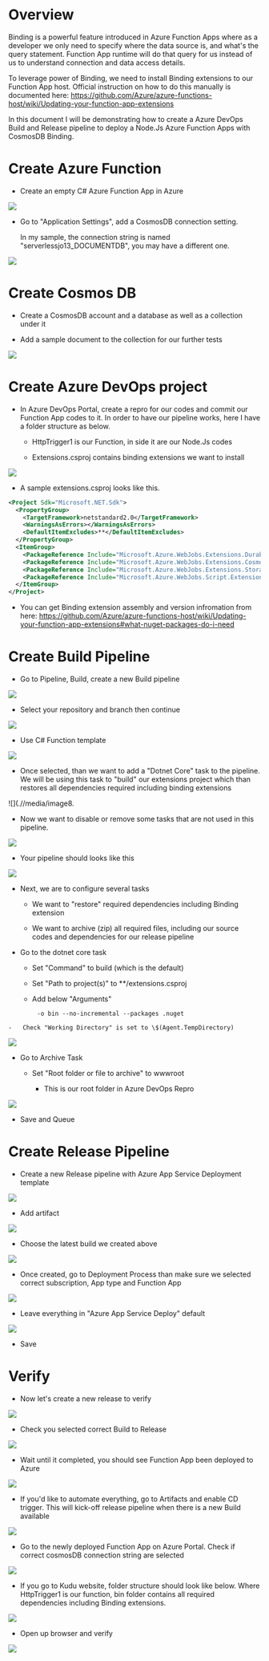 Overview
========

Binding is a powerful feature introduced in Azure Function Apps where as
a developer we only need to specify where the data source is, and what's
the query statement. Function App runtime will do that query for us
instead of us to understand connection and data access details.

To leverage power of Binding, we need to install Binding extensions to
our Function App host. Official instruction on how to do this manually
is documented here:
<https://github.com/Azure/azure-functions-host/wiki/Updating-your-function-app-extensions>

In this document I will be demonstrating how to create a Azure DevOps
Build and Release pipeline to deploy a Node.Js Azure Function Apps with
CosmosDB Binding.

Create Azure Function
=====================

-   Create an empty C\# Azure Function App in Azure

![](.//media/image1.png)
-   Go to "Application Settings", add a CosmosDB connection setting.

    In my sample, the connection string is named
    "serverlessjo13\_DOCUMENTDB", you may have a different one.

![](.//media/image2.png)

Create Cosmos DB
================

-   Create a CosmosDB account and a database as well as a collection
    under it

-   Add a sample document to the collection for our further tests

![](.//media/image3.png)

Create Azure DevOps project
===========================

-   In Azure DevOps Portal, create a repro for our codes and commit our
    Function App codes to it. In order to have our pipeline works, here
    I have a folder structure as below.

    -   HttpTrigger1 is our Function, in side it are our Node.Js codes

    -   Extensions.csproj contains binding extensions we want to install

![](.//media/image4.png)
-   A sample extensions.csproj looks like this.
```xml
<Project Sdk="Microsoft.NET.Sdk">
  <PropertyGroup>
    <TargetFramework>netstandard2.0</TargetFramework>
    <WarningsAsErrors></WarningsAsErrors>
    <DefaultItemExcludes>**</DefaultItemExcludes>
  </PropertyGroup>
  <ItemGroup>
    <PackageReference Include="Microsoft.Azure.WebJobs.Extensions.DurableTask" Version="1.6.2" />
    <PackageReference Include="Microsoft.Azure.WebJobs.Extensions.CosmosDB" Version="3.0.1"/>
    <PackageReference Include="Microsoft.Azure.WebJobs.Extensions.Storage" Version="3.0.0" />
    <PackageReference Include="Microsoft.Azure.WebJobs.Script.ExtensionsMetadataGenerator" Version="1.0.1" />
  </ItemGroup>
</Project>
```
-   You can get Binding extension assembly and version infromation from here: <https://github.com/Azure/azure-functions-host/wiki/Updating-your-function-app-extensions#what-nuget-packages-do-i-need>

Create Build Pipeline
=====================

-   Go to Pipeline, Build, create a new Build pipeline

![](.//media/image5.png)

-   Select your repository and branch then continue

![](.//media/image6.png)

-   Use C\# Function template

![](.//media/image7.png)

-   Once selected, than we want to add a "Dotnet Core" task to the
    pipeline. We will be using this task to "build" our extensions
    project which than restores all dependencies required including
    binding extensions

![](.//media/image8.

-   Now we want to disable or remove some tasks that are not used in
    this pipeline.

![](.//media/image9.png)

-   Your pipeline should looks like this

![](.//media/image10.png)

-   Next, we are to configure several tasks

    -   We want to "restore" required dependencies including Binding
        extension

    -   We want to archive (zip) all required files, including our
        source codes and dependencies for our release pipeline

-   Go to the dotnet core task

    -   Set "Command" to build (which is the default)

    -   Set "Path to project(s)" to \*\*/extensions.csproj

    -   Add below "Arguments"
```
        -o bin --no-incremental --packages .nuget
```
    -   Check "Working Directory" is set to \$(Agent.TempDirectory)

![](.//media/image11.png)

-   Go to Archive Task

    -   Set "Root folder or file to archive" to wwwroot

        -   This is our root folder in Azure DevOps Repro

![](.//media/image12.png)

-   Save and Queue

Create Release Pipeline
=======================

-   Create a new Release pipeline with Azure App Service Deployment
    template

![](.//media/image13.png)
-   Add artifact

![](.//media/image14.png)

-   Choose the latest build we created above

![](.//media/image15.png)

-   Once created, go to Deployment Process than make sure we selected
    correct subscription, App type and Function App

![](.//media/image16.png)

-   Leave everything in "Azure App Service Deploy" default

![](.//media/image17.png)

-   Save

Verify
======

-   Now let's create a new release to verify

![](.//media/image18.png)

-   Check you selected correct Build to Release

![](.//media/image19.png)

-   Wait until it completed, you should see Function App been deployed
    to Azure

![](.//media/image20.png)

-   If you'd like to automate everything, go to Artifacts and enable CD
    trigger. This will kick-off release pipeline when there is a new
    Build available

![](.//media/image21.png)

-   Go to the newly deployed Function App on Azure Portal. Check if
    correct cosmosDB connection string are selected

![](.//media/image22.png)

-   If you go to Kudu website, folder structure should look like below.
    Where HttpTrigger1 is our function, bin folder contains all required
    dependencies including Binding extensions.

![](.//media/image23.png)

-   Open up browser and verify

![](.//media/image24.png)
